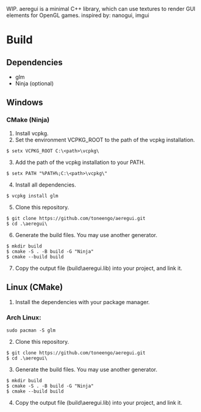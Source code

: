 WIP.
aeregui is a minimal C++ library, which can use textures to render GUI elements for OpenGL games.
inspired by: nanogui, imgui

# Build
## Dependencies
- glm
- Ninja (optional)
## Windows
### CMake (Ninja)
1. Install vcpkg.
2. Set the environment VCPKG_ROOT to the path of the vcpkg installation.
```
$ setx VCPKG_ROOT C:\<path>\vcpkg\
```
3. Add the path of the vcpkg installation to your PATH.
```
$ setx PATH "%PATH%;C:\<path>\vcpkg\"
```
4. Install all dependencies.
```
$ vcpkg install glm
```
5. Clone this repository.
```
$ git clone https://github.com/toneengo/aeregui.git
$ cd .\aeregui\
```
6. Generate the build files. You may use another generator.
```
$ mkdir build
$ cmake -S . -B build -G "Ninja"
$ cmake --build build
```
7. Copy the output file (build\aeregui.lib) into your project, and link it.
## Linux (CMake)
1. Install the dependencies with your package manager.
### Arch Linux:
```
sudo pacman -S glm
```
2. Clone this repository.
```
$ git clone https://github.com/toneengo/aeregui.git
$ cd .\aeregui\
```
3. Generate the build files. You may use another generator.
```
$ mkdir build
$ cmake -S . -B build -G "Ninja"
$ cmake --build build
```
4. Copy the output file (build\aeregui.lib) into your project, and link it.
